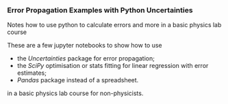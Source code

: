 ### Error Propagation Examples with Python Uncertainties 
Notes how to use python to calculate errors and more in a basic physics lab course

These are a few jupyter notebooks to show how to use
  - the *Uncertainties* package for error propagation;
  - the *SciPy* optimisation or stats fitting for linear regression with error estimates;
  -  *Pandas* package instead of a spreadsheet.

in a basic physics lab course for non-physicists.

